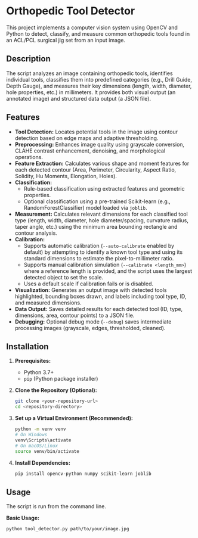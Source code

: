 # Orthopedic Tool Detector

This project implements a computer vision system using OpenCV and Python to detect, classify, and measure common orthopedic tools found in an ACL/PCL surgical jig set from an input image.

## Description

The script analyzes an image containing orthopedic tools, identifies individual tools, classifies them into predefined categories (e.g., Drill Guide, Depth Gauge), and measures their key dimensions (length, width, diameter, hole properties, etc.) in millimeters. It provides both visual output (an annotated image) and structured data output (a JSON file).

## Features

*   **Tool Detection:** Locates potential tools in the image using contour detection based on edge maps and adaptive thresholding.
*   **Preprocessing:** Enhances image quality using grayscale conversion, CLAHE contrast enhancement, denoising, and morphological operations.
*   **Feature Extraction:** Calculates various shape and moment features for each detected contour (Area, Perimeter, Circularity, Aspect Ratio, Solidity, Hu Moments, Elongation, Holes).
*   **Classification:**
    *   Rule-based classification using extracted features and geometric properties.
    *   Optional classification using a pre-trained Scikit-learn (e.g., RandomForestClassifier) model loaded via `joblib`.
*   **Measurement:** Calculates relevant dimensions for each classified tool type (length, width, diameter, hole diameter/spacing, curvature radius, taper angle, etc.) using the minimum area bounding rectangle and contour analysis.
*   **Calibration:**
    *   Supports automatic calibration (`--auto-calibrate` enabled by default) by attempting to identify a known tool type and using its standard dimensions to estimate the pixel-to-millimeter ratio.
    *   Supports manual calibration simulation (`--calibrate <length_mm>`) where a reference length is provided, and the script uses the largest detected object to set the scale.
    *   Uses a default scale if calibration fails or is disabled.
*   **Visualization:** Generates an output image with detected tools highlighted, bounding boxes drawn, and labels including tool type, ID, and measured dimensions.
*   **Data Output:** Saves detailed results for each detected tool (ID, type, dimensions, area, contour points) to a JSON file.
*   **Debugging:** Optional debug mode (`--debug`) saves intermediate processing images (grayscale, edges, thresholded, cleaned).

## Installation

1.  **Prerequisites:**
    *   Python 3.7+
    *   `pip` (Python package installer)

2.  **Clone the Repository (Optional):**
    ```bash
    git clone <your-repository-url>
    cd <repository-directory>
    ```

3.  **Set up a Virtual Environment (Recommended):**
    ```bash
    python -m venv venv
    # On Windows
    venv\Scripts\activate
    # On macOS/Linux
    source venv/bin/activate
    ```

4.  **Install Dependencies:**
    ```bash
    pip install opencv-python numpy scikit-learn joblib
    ```

## Usage

The script is run from the command line.

**Basic Usage:**

```bash
python tool_detector.py path/to/your/image.jpg
